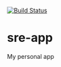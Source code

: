 [![Build Status](https://travis-ci.com/srenault/sre-app.svg?branch=master)](https://travis-ci.com/srenault/sre-app)

# sre-app
My personal app
